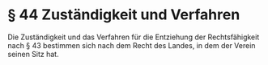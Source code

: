 # § 44 Zuständigkeit und Verfahren
Die Zuständigkeit und das Verfahren für die Entziehung der Rechtsfähigkeit nach § 43 bestimmen sich nach dem Recht des Landes, in dem der Verein seinen Sitz hat.